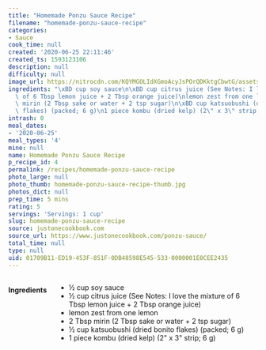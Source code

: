 ```yaml
---
title: "Homemade Ponzu Sauce Recipe"
filename: "homemade-ponzu-sauce-recipe"
categories:
- Sauce
cook_time: null
created: '2020-06-25 22:11:46'
created_ts: 1593123106
description: null
difficulty: null
image_url: https://nitrocdn.com/KQYMGOLIdXGmoAcyJsPOrQDKktgCbwtG/assets/static/optimized/rev-48c1fb9/wp-content/uploads/2017/10/Ponzu-Sauce-II-366x550.jpg
ingredients: "\xBD cup soy sauce\n\xBD cup citrus juice (See Notes: I love the mixture\
  \ of 6 Tbsp lemon juice + 2 Tbsp orange juice)\nlemon zest from one lemon\n2 Tbsp\
  \ mirin (2 Tbsp sake or water + 2 tsp sugar)\n\xBD cup katsuobushi (dried bonito\
  \ flakes) (packed; 6 g)\n1 piece kombu (dried kelp) (2\" x 3\" strip; 6 g)"
intrash: 0
meal_dates:
- '2020-06-25'
meal_types: '4'
mine: null
name: Homemade Ponzu Sauce Recipe
p_recipe_id: 4
permalink: /recipes/homemade-ponzu-sauce-recipe
photo_large: null
photo_thumb: homemade-ponzu-sauce-recipe-thumb.jpg
photos_dict: null
prep_time: 5 mins
rating: 5
servings: 'Servings: 1 cup'
slug: homemade-ponzu-sauce-recipe
source: justonecookbook.com
source_url: https://www.justonecookbook.com/ponzu-sauce/
total_time: null
type: null
uid: 01709B11-ED19-453F-851F-0DB48598E545-533-0000001E0CEE2435
---
```

<div class="large-8 medium-7 columns" id="writeup">	</div><!-- #writeup -->
</div><!-- #row-one -->
<div class="row" id="row-two">	<div class="medium-4 small-5 columns" id="ingredients"><h4>Ingredients</h4><div class="box box-ingredients content"><ul>
<li>½ cup soy sauce</li>
<li>½ cup citrus juice (See Notes: I love the mixture of 6 Tbsp lemon juice + 2 Tbsp orange juice)</li>
<li>lemon zest from one lemon</li>
<li>2 Tbsp mirin (2 Tbsp sake or water + 2 tsp sugar)</li>
<li>½ cup katsuobushi (dried bonito flakes) (packed; 6 g)</li>
<li>1 piece kombu (dried kelp) (2&quot; x 3&quot; strip; 6 g)</li>
</ul>
</div>	</div>	<div class="medium-6 small-7 columns" id="directions">	</div>
